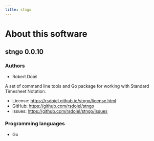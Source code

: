 ```yaml
---
title: stngo
---
```


About this software
===================

stngo 0.0.10
----------------

### Authors

- Robert Doiel

A set of command line tools and Go package for working with Standard
Timesheet Notation.


- License: https://rsdoiel.github.io/stngo/license.html
- GitHub: https://github.com/rsdoiel/stngo
- Issues: https://github.com/rsdoiel/stngo/issues


### Programming languages

- Go



